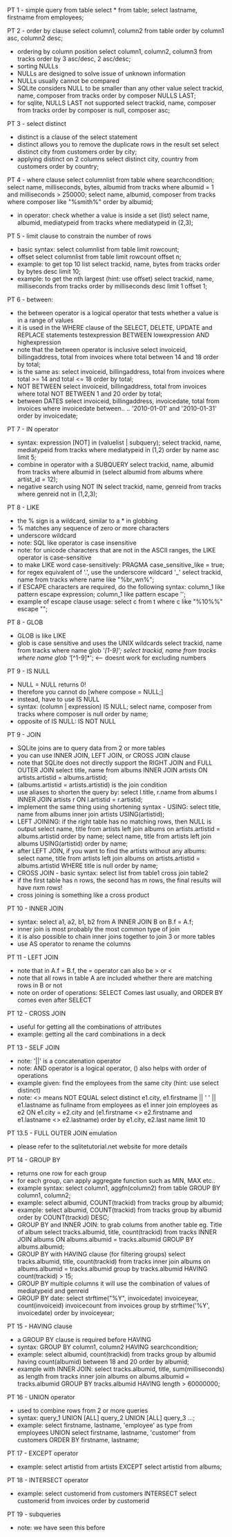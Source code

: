PT 1 - simple query from table
	select * from table;
	select lastname, firstname from employees;

PT 2 - order by clause
	select column1, column2 from table order by column1 asc, column2 desc;
- ordering by column position
	select column1, column2, column3 from tracks order by 3 asc/desc, 2 asc/desc;
- sorting NULLs
- NULLs are designed to solve issue of unknown information
- NULLs usually cannot be compared
- SQLite considers NULL to be smaller than any other value
	select trackid, name, composer from tracks order by composer NULLS LAST;
- for sqlite, NULLS LAST not supported
	select trackid, name, composer from tracks order by composer is null, composer asc;

PT 3 - select distinct
- distinct is a clause of the select statement
- distinct allows you to remove the duplicate rows in the result set
	select distinct city from customers order by city;
- applying distinct on 2 columns
	select distinct city, country from customers order by country;

PT 4 - where clause
	select columnlist from table where searchcondition;
	select name, milliseconds, bytes, albumid from tracks where albumid = 1 and milliseconds > 250000; 
	select name, albumid, composer from tracks where composer like "%smith%" order by albumid;
- in operator: check whether a value is inside a set (list)
	select name, albumid, mediatypeid from tracks where mediatypeid in (2,3);

PT 5 - limit clause to constrain the number of rows
- basic syntax:
	select columnlist from table limit rowcount;
- offset
	select columnlist from table limit rowcount offset n;
- example: to get top 10 list
	select trackid, name, bytes from tracks order by bytes desc limit 10;
- example: to get the nth largest (hint: use offset)
	select trackid, name, milliseconds from tracks order by milliseconds desc limit 1 offset 1;

PT 6 - between:
- the between operator is a logical operator that tests whether a value is in a range of values
- it is used in the WHERE clause of the SELECT, DELETE, UPDATE and REPLACE statements
	testexpression BETWEEN lowexpression AND highexpression
- note that the between operator is inclusive
	select invoiceid, billingaddress, total from invoices where total between 14 and 18 order by total;
- is the same as:
	select invoiceid, billingaddress, total from invoices where total >= 14 and total <= 18 order by total;
- NOT BETWEEN
	select invoiceid, billingaddress, total from invoices where total NOT BETWEEN 1 and 20 order by total;
- between DATES
	select invoiceid, billingaddress, invoicedate, total from invoices where invoicedate between..
	.. '2010-01-01' and '2010-01-31' order by invoicedate;

PT 7 - IN operator
- syntax:
	expression [NOT] in (valuelist | subquery);
	select trackid, name, mediatypeid from tracks where mediatypeid in (1,2) order by name asc limit 5;
- combine in operator with a SUBQUERY
	select trackid, name, albumid from tracks where albumid in
	(select albumid from albums where artist_id = 12);
- negative search using NOT IN
	select trackid, name, genreid from tracks where genreid not in (1,2,3);

PT 8 - LIKE
- the % sign is a wildcard, similar to a * in globbing
- % matches any sequence of zero or more characters
- underscore wildcard
- note: SQL like operator is case insensitive
- note: for unicode characters that are not in the ASCII ranges, the LIKE operator is case-sensitive 
- to make LIKE word case-sensitively:
	PRAGMA case_sensitive_like = true;
- for regex equivalent of '.', use the underscore wildcard '_'
	select trackid, name from tracks where name like "%br_wn%";
- if ESCAPE characters are required, do the following syntax:
	column_1 like pattern escape expression;
	column_1 like pattern escape '\';
- example of escape clause usage:
	select c from t where c like "%10\%%" escape "\";

PT 8 - GLOB
- GLOB is like LIKE
- glob is case sensitive and uses the UNIX wildcards
	select trackid, name from tracks where name glob '*[1-9]';
	select trackid, name from tracks where name glob '*[^1-9]*'; <-- doesnt work for excluding numbers

PT 9 - IS NULL
- NULL = NULL returns 0!
- therefore you cannot do [where compose = NULL;]
- instead, have to use IS NULL
- syntax: (column | expression) IS NULL;
	select name, composer from tracks where composer is null order by name;
- opposite of IS NULL: IS NOT NULL

PT 9 - JOIN
- SQLite joins are to query data from 2 or more tables
- you can use INNER JOIN, LEFT JOIN, or CROSS JOIN clause
- note that SQLite does not directly support the RIGHT JOIN and FULL OUTER JOIN
	select title, name from albums INNER JOIN artists ON artists.artistid = albums.artistid;
- (albums.artistid = artists.artistid) is the join condition
- use aliases to shorten the query by:
	select l.title, r.name from albums l INNER JOIN artists r ON l.artistid = r.artistid;
- implement the same thing using shortening syntax - USING:
	select title, name from albums inner join artists USING(artistid);
- LEFT JOINING: if the right table has no matching rows, then NULL is output
	select name, title from artists left join albums on artists.artistid = albums.artistid order by name;
	select name, title from artists left join albums USING(artistid) order by name;
- after LEFT JOIN, if you want to find the artists without any albums:
	select name, title from artists left join albums on artists.artistid = albums.artistid WHERE title is null order by name;
- CROSS JOIN - basic syntax:
	select list from table1 cross join table2
- if the first table has n rows, the second has m rows, the final results will have nxm rows!
- cross joining is something like a cross product

PT 10 - INNER JOIN
- syntax: select a1, a2, b1, b2 from A INNER JOIN B on B.f = A.f;
- inner join is most probably the most common type of join
- it is also possible to chain inner joins together to join 3 or more tables
- use AS operator to rename the columns

PT 11 - LEFT JOIN
- note that in A.f = B.f, the = operator can also be > or <
- note that all rows in table A are included whether there are matching rows in B or not
- note on order of operations: SELECT Comes last usually, and ORDER BY comes even after SELECT

PT 12 - CROSS JOIN
- useful for getting all the combinations of attributes 
- example: getting all the card combinations in a deck

PT 13 - SELF JOIN
- note: '||' is a concatenation operator
- note:  AND operator is a logical operator, () also helps with order of operations
- example given: find the employees from the same city (hint: use select distinct)
- note: <> means NOT EQUAL
select distinct e1.city, e1.firstname || ' ' || e1.lastname as fullname from employees as e1 inner join employees as e2 ON e1.city = e2.city and (e1.firstname <> e2.firstname and e1.lastname <> e2.lastname) order by e1.city, e2.last name limit 10

PT 13.5 - FULL OUTER JOIN emulation
- please refer to the sqlitetutorial.net website for more details

PT 14 - GROUP BY
- returns one row for each group
- for each group, can apply aggregate function such as MIN, MAX etc..
- example syntax:
	select column1, aggfn(column2) from table GROUP BY column1, column2;
- example:
	select albumid, COUNT(trackid) from tracks group by albumid;
- example:
	select albumid, COUNT(trackid) from tracks group by albumid order by COUNT(trackid) DESC;
- GROUP BY and INNER JOIN: to grab colums from another table eg. Title of album
	select tracks.albumid, title, count(trackid) from tracks INNER JOIN albums ON albums.albumid = tracks.albumid 
	GROUP BY albums.albumid;
- GROUP BY with HAVING clause (for filtering groups)
	select tracks.albumid, title, count(trackid) from tracks inner join albums on albums.albumid = tracks.albumid
	group by tracks.albumid HAVING count(trackid) > 15;
- GROUP BY multiple columns
	it will use the combination of values of mediatypeid and genreid
- GROUP BY date:
	select strftime("%Y", invoicedate) invoiceyear, count(invoiceid) invoicecount from invoices group by
	strftime('%Y', invoicedate) order by invoiceyear;

PT 15 - HAVING clause
- a GROUP BY clause is required before HAVING
- syntax:
	GROUP BY
		column1,
		column2
	HAVING
		searchcondition;  
- example:
	select albumid, count(trackid) from tracks group by albumid having count(albumid) between 18 and 20
	order by albumid;
- example with INNER JOIN:
	select tracks.albumid, title, sum(milliseconds) as length from tracks inner join albums on
	albums.albumid = tracks.albumid GROUP BY tracks.albumid HAVING length > 60000000;

PT 16 - UNION operator
- used to combine rows from 2 or more queries
- syntax: 
	query_1
	UNION [ALL]
	query_2
	UNION [ALL]
	query_3
	...;
- example:
	select firstname, lastname, 'employee' as type from employees UNION select firstname, lastname, 
	'customer' from customers ORDER BY firstname, lastname;

PT 17 - EXCEPT operator
- example:
	select artistid from artists EXCEPT select artistid from albums;


PT 18 - INTERSECT operator
- example:
	select customerid from customers INTERSECT select customerid from invoices order by customerid

PT 19 - subqueries
- note: we have seen this before
